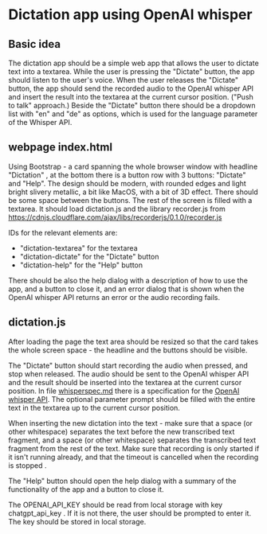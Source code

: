 # Dictation app using OpenAI whisper

## Basic idea

The dictation app should be a simple web app that allows the user to dictate text into a textarea.
While the user is pressing the "Dictate" button, the app should listen to the user's voice.
When the user releases the "Dictate" button, the app should send the recorded audio to the OpenAI whisper API and
insert the result into the textarea at the current cursor position. ("Push to talk" approach.)
Beside the "Dictate" button there should be a dropdown list with "en" and "de" as options, which is used for
the language parameter of the Whisper API.

## webpage index.html

Using Bootstrap - a card spanning the whole browser window with headline "Dictation" , at the bottom
there is a button row with 3 buttons: "Dictate" and "Help".
The design should be modern, with rounded edges and light bright slivery metallic, a bit like MacOS, with
a bit of 3D effect.
There should be some space between the buttons.
The rest of the screen is filled with a textarea.
It should load dictation.js and the library recorder.js from
https://cdnjs.cloudflare.com/ajax/libs/recorderjs/0.1.0/recorder.js

IDs for the relevant elements are:

- "dictation-textarea" for the textarea
- "dictation-dictate" for the "Dictate" button
- "dictation-help" for the "Help" button

There should be also the help dialog with a description of how to use the app, and a button to close it,
and an error dialog that is shown when the OpenAI whisper API returns an error or the audio recording fails.

## dictation.js

After loading the page the text area should be resized so that the card takes the whole screen space - the
headline and the buttons should be visible.

The "Dictate" button should start recording the audio when pressed, and stop when released. The audio should be
sent to the OpenAI whisper API and the result should be inserted into the textarea at the current cursor position.
In file [whisperspec.md](whisperspec.md) there is a specification for the
[OpenAI whisper API](https://platform.openai.com/docs/api-reference/audio/createTranscription).
The optional parameter prompt should be filled with the entire text in the textarea up to the current cursor position.

When inserting the new dictation into the text - make sure that a space (or other whitespace) separates the text before
the new transcribed text fragment, and a space (or other whitespace) separates the transcribed text fragment from the
rest of the text.
Make sure that recording is only started if it isn't running already, and that the timeout is cancelled when the
recording is stopped .

The "Help" button should open the help dialog with a summary of the functionality of the app and a button to close it.

The OPENAI_API_KEY should be read from local storage with key chatgpt_api_key . If it is not there, the user should be
prompted to enter it. The key should be stored in local storage.
